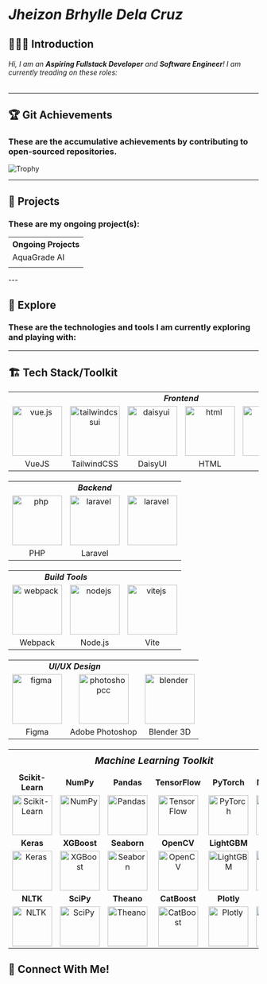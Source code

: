
# _Jheizon Brhylle Dela Cruz_
## 🙋🏻‍♂️ Introduction
###### Hi, I am an _**Aspiring Fullstack Developer**_ and **Software Engineer**! I am currently treading on these roles:


---

## 🏆 Git Achievements
### These are the accumulative achievements by contributing to open-sourced repositories.
![Trophy](https://github-profile-trophy.vercel.app/?username=Brhylle&theme=light)

---

## 🔭 Projects
### These are my ongoing project(s):
<table>
   <th colspan=1>Ongoing Projects</th>
   <tr>
      <td>AquaGrade AI</td>
   </tr>
   <tr>
      <td><img src=""></td>
   </tr>
</table>
---

## 🌱 Explore
### These are the technologies and tools I am currently exploring and playing with:

---

## 🏗️ Tech Stack/Toolkit

<!-- Frontend --> 
<table style="width: 100%; margin-bottom: 20px; border-collapse: collapse; border: none;">
   <tr>
      <td colspan="6" style="text-align: center;"><b><i>Frontend</i></b></td>
   </tr>
   <tr>
      <td style="text-align: center; vertical-align: middle;"> <img src="https://vuejs.org/images/logo.png" width="100" alt="vue.js"> </td>
      <td style="text-align: center; vertical-align: middle;"> <img src="https://mwop.net/images/tailwindcss.svg" width="100" alt="tailwindcssui"> </td>
      <td style="text-align: center; vertical-align: middle;"> <img src="https://avatars.githubusercontent.com/u/76870092?s=200&v=4" width="100" alt="daisyui"> </td>
      <td style="text-align: center; vertical-align: middle;"> <img src="https://upload.wikimedia.org/wikipedia/commons/thumb/3/38/HTML5_Badge.svg/1024px-HTML5_Badge.svg.png" width="100" alt="html"> </td>
      <td style="text-align: center; vertical-align: middle;"> <img src="https://upload.wikimedia.org/wikipedia/commons/thumb/6/62/CSS3_logo.svg/1024px-CSS3_logo.svg.png" width="100" alt="css"> </td>
      <td style="text-align: center; vertical-align: middle;"> <img src="https://bc.team/wp-content/uploads/2019/06/Javascript.png" width="100" alt="js"> </td>
   </tr>
   <tr>
      <td style="text-align: center; vertical-align: middle;">VueJS</td>
      <td style="text-align: center; vertical-align: middle;">TailwindCSS</td>
      <td style="text-align: center; vertical-align: middle;">DaisyUI</td>
      <td style="text-align: center; vertical-align: middle;">HTML</td>
      <td style="text-align: center; vertical-align: middle;">CSS</td>
      <td style="text-align: center; vertical-align: middle;">Javascript</td>
   </tr>
</table>

<!-- Backend --> 
<table style="width: 100%; margin-bottom: 20px;">
   <tr>
      <td colspan="3" style="text-align: center;"><b><i>Backend</i></b></td>
   </tr>
   <tr>
      <td style="text-align: center; vertical-align: middle;"> <img src="https://upload.wikimedia.org/wikipedia/commons/thumb/2/27/PHP-logo.svg/2560px-PHP-logo.svg.png" width="100" alt="php"> </td>
      <td style="text-align: center; vertical-align: middle;"> <img src="https://upload.wikimedia.org/wikipedia/commons/9/9a/Laravel.svg" width="100" alt="laravel"> </td>
      <td style="text-align: center; vertical-align: middle;"> <img src="https://upload.wikimedia.org/wikipedia/commons/thumb/0/0a/MySQL_textlogo.svg/2560px-MySQL_textlogo.svg.png" width="100" alt="laravel"> </td>
   </tr>
   <tr>
      <td style="text-align: center; vertical-align: middle;">PHP</td>
      <td style="text-align: center; vertical-align: middle;">Laravel</td>
   </tr>
</table>

<!-- Build Tools --> 
<table style="width: 100%; margin-bottom: 20px;">
   <tr>
      <td colspan="2" style="text-align: center;"><b><i>Build Tools</i></b></td>
   </tr>
   <tr>
      <td style="text-align: center; vertical-align: middle;"> <img src="https://upload.wikimedia.org/wikipedia/commons/thumb/9/94/Webpack.svg/1920px-Webpack.svg.png" width="100" alt="webpack"> </td>
      <td style="text-align: center; vertical-align: middle;"> <img src="https://upload.wikimedia.org/wikipedia/commons/d/d9/Node.js_logo.svg" width="100" alt="nodejs"> </td>
      <td style="text-align: center; vertical-align: middle;"><img src="https://upload.wikimedia.org/wikipedia/commons/thumb/f/f1/Vitejs-logo.svg/2078px-Vitejs-logo.svg.png" width="100" alt="vitejs"></td>
   </tr>
   <tr>
      <td style="text-align: center; vertical-align: middle;">Webpack</td>
      <td style="text-align: center; vertical-align: middle;">Node.js</td>
      <td style="text-align: center; vertical-align: middle;">Vite</td>
   </tr>
</table>

<!-- UI/UX Design --> 
<table style="width: 100%; margin-bottom: 20px;">
   <tr>
      <td colspan="2" style="text-align: center;"><b><i>UI/UX Design</i></b></td>
   </tr>
   <tr>
      <td style="text-align: center; vertical-align: middle;"> <img src="https://upload.wikimedia.org/wikipedia/commons/3/33/Figma-logo.svg" width="100" alt="figma"> </td>
      <td style="text-align: center; vertical-align: middle;"><img src="https://upload.wikimedia.org/wikipedia/commons/thumb/a/af/Adobe_Photoshop_CC_icon.svg/2101px-Adobe_Photoshop_CC_icon.svg.png" width="100" alt="photoshopcc"></td>
      <td style="text-align: center; vertical-align: middle;"><img src="https://upload.wikimedia.org/wikipedia/commons/0/0c/Blender_logo_no_text.svg" width="100" alt="blender"></td>
   </tr>
   <tr>
      <td style="text-align: center; vertical-align: middle;">Figma</td>
     <td style="text-align: center; vertical-align: middle;">Adobe Photoshop</td>
     <td style="text-align: center; vertical-align: middle;">Blender 3D</td>
   </tr>
</table>

<!-- Machine Learning Tools -->
<table style="width: 100%; margin-bottom: 20px; border-collapse: collapse; text-align: center;">
   <tr>
      <th colspan="6" style="font-size: 1.2em; padding: 10px;"><i>Machine Learning Toolkit</i></th>
   </tr>
   <tr>
      <td><b>Scikit-Learn</b></td>
      <td><b>NumPy</b></td>
      <td><b>Pandas</b></td>
      <td><b>TensorFlow</b></td>
      <td><b>PyTorch</b></td>
      <td><b>Matplotlib</b></td>
   </tr>
   <tr>
      <td><img src="https://upload.wikimedia.org/wikipedia/commons/0/05/Scikit_learn_logo_small.svg" width="80" alt="Scikit-Learn"></td>
      <td><img src="https://upload.wikimedia.org/wikipedia/commons/3/31/NumPy_logo_2020.svg" width="80" alt="NumPy"></td>
      <td><img src="https://upload.wikimedia.org/wikipedia/commons/e/ed/Pandas_logo.svg" width="80" alt="Pandas"></td>
      <td><img src="https://upload.wikimedia.org/wikipedia/commons/2/2d/Tensorflow_logo.svg" width="80" alt="TensorFlow"></td>
      <td><img src="https://upload.wikimedia.org/wikipedia/commons/9/96/Pytorch_logo.png" width="80" alt="PyTorch"></td>
      <td><img src="https://upload.wikimedia.org/wikipedia/commons/8/84/Matplotlib_icon.svg" width="80" alt="Matplotlib"></td>
   </tr>
   <tr>
      <td><b>Keras</b></td>
      <td><b>XGBoost</b></td>
      <td><b>Seaborn</b></td>
      <td><b>OpenCV</b></td>
      <td><b>LightGBM</b></td>
      <td><b>Jupyter</b></td>
   </tr>
   <tr>
      <td><img src="https://upload.wikimedia.org/wikipedia/commons/a/ae/Keras_logo.svg" width="80" alt="Keras"></td>
      <td><img src="https://upload.wikimedia.org/wikipedia/commons/6/69/XGBoost_logo.png" width="80" alt="XGBoost"></td>
      <td><img src="https://upload.wikimedia.org/wikipedia/commons/7/7e/Seaborn_logo.svg" width="80" alt="Seaborn"></td>
      <td><img src="https://upload.wikimedia.org/wikipedia/commons/3/32/OpenCV_Logo_with_text_svg_version.svg" width="80" alt="OpenCV"></td>
      <td><img src="https://upload.wikimedia.org/wikipedia/commons/5/51/Lightgbm.svg" width="80" alt="LightGBM"></td>
      <td><img src="https://upload.wikimedia.org/wikipedia/commons/3/38/Jupyter_logo.svg" width="80" alt="Jupyter"></td>
   </tr>
   <tr>
      <td><b>NLTK</b></td>
      <td><b>SciPy</b></td>
      <td><b>Theano</b></td>
      <td><b>CatBoost</b></td>
      <td><b>Plotly</b></td>
      <td><b>fastai</b></td>
   </tr>
   <tr>
      <td><img src="https://upload.wikimedia.org/wikipedia/commons/8/8c/NLTK_logo.png" width="80" alt="NLTK"></td>
      <td><img src="https://upload.wikimedia.org/wikipedia/commons/b/b2/SCIPY_2.svg" width="80" alt="SciPy"></td>
      <td><img src="https://upload.wikimedia.org/wikipedia/commons/6/67/Theano_logo.png" width="80" alt="Theano"></td>
      <td><img src="https://upload.wikimedia.org/wikipedia/commons/a/ad/Catboost-logo.png" width="80" alt="CatBoost"></td>
      <td><img src="https://upload.wikimedia.org/wikipedia/commons/1/1b/Plotly-logo-01-square.png" width="80" alt="Plotly"></td>
      <td><img src="https://upload.wikimedia.org/wikipedia/commons/8/8e/Fastai_logo.png" width="80" alt="fastai"></td>
   </tr>
</table>




## 📲 Connect With Me!

